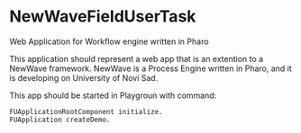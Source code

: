# NewWaveFieldUserTask
Web Application for Workflow engine written in Pharo

This application should represent a web app that is an extention to a NewWave framework.
NewWave is a Process Engine written in Pharo, and it is developing on University of Novi Sad.

This app should be started in Playgroun with command:

    FUApplicationRootComponent initialize.
    FUApplication createDemo.
